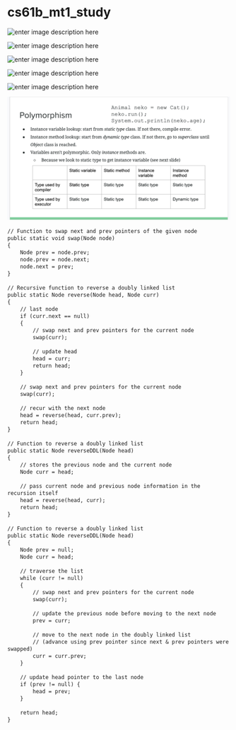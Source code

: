 # cs61b_mt1_study
![enter image description here](https://3.bp.blogspot.com/-C1o1u8il4J8/XGGvQJlvA1I/AAAAAAAACs8/MCU7ydkwW0oF63BNiVA62OkWtHwIGk0SACLcBGAs/s1600/Screenshot+%2528286%2529.png)

![enter image description here](https://introcs.cs.princeton.edu/java/11cheatsheet/images/casts.png)

![enter image description here](https://introcs.cs.princeton.edu/java/11cheatsheet/images/array2d-init.png)

![enter image description here](https://introcs.cs.princeton.edu/java/11cheatsheet/images/function-examples.png)

![enter image description here](https://introcs.cs.princeton.edu/java/11cheatsheet/images/string-api.png)

![enter image description here](https://github.com/BrianSantoso/cs61b_mt1_study/blob/master/91088.jpg?raw=true)


``` 
// Function to swap next and prev pointers of the given node
public static void swap(Node node)
{
	Node prev = node.prev;
	node.prev = node.next;
	node.next = prev;
}

// Recursive function to reverse a doubly linked list
public static Node reverse(Node head, Node curr)
{
	// last node
	if (curr.next == null)
	{
		// swap next and prev pointers for the current node
		swap(curr);

		// update head
		head = curr;
		return head;
	}

	// swap next and prev pointers for the current node
	swap(curr);

	// recur with the next node
	head = reverse(head, curr.prev);
	return head;
}

// Function to reverse a doubly linked list
public static Node reverseDDL(Node head)
{
	// stores the previous node and the current node
	Node curr = head;

	// pass current node and previous node information in the recursion itself
	head = reverse(head, curr);
	return head;
}

// Function to reverse a doubly linked list
public static Node reverseDDL(Node head)
{
	Node prev = null;
	Node curr = head;

	// traverse the list
	while (curr != null)
	{
		// swap next and prev pointers for the current node
		swap(curr);

		// update the previous node before moving to the next node
		prev = curr;

		// move to the next node in the doubly linked list
		// (advance using prev pointer since next & prev pointers were swapped)
		curr = curr.prev;
	}

	// update head pointer to the last node
	if (prev != null) {
		head = prev;
	}

	return head;
}

 ```

